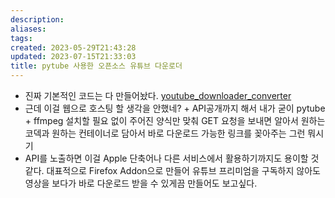 ```yaml
---
description:
aliases: 
tags: 
created: 2023-05-29T21:43:28
updated: 2023-07-15T21:33:03
title: pytube 사용한 오픈소스 유튜브 다운로더
---
```

- 진짜 기본적인 코드는 다 만들어놨다. [youtube_downloader_converter](https://github.com/ChoiWheatley/youtube_downloader_converter)
- 근데 이걸 웹으로 호스팅 할 생각을 안했네? + API공개까지 해서 내가 굳이 pytube + ffmpeg 설치할 필요 없이 주어진 양식만 맞춰 GET 요청을 보내면 알아서 원하는 코덱과 원하는 컨테이너로 담아서 바로 다운로드 가능한 링크를 꽂아주는 그런 뭐시기 
- API를 노출하면 이걸 Apple 단축어나 다른 서비스에서 활용하기까지도 용이할 것 같다. 대표적으로 Firefox Addon으로 만들어 유튜브 프리미엄을 구독하지 않아도 영상을 보다가 바로 다운로드 받을 수 있게끔 만들어도 보고싶다.
